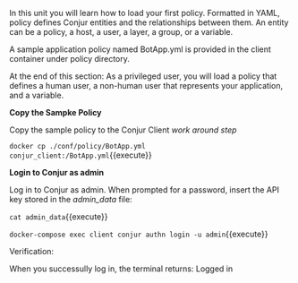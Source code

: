 In this unit you will learn how to load your first policy.
Formatted in YAML, policy defines Conjur entities and the relationships between them.  An entity can be a policy, a host, a user, a layer, a group, or a variable.

A sample application policy named BotApp.yml is provided in the client container under policy directory.

At the end of this section:
As a privileged user, you will load a policy that defines a human user, a non-human user that represents your application, and a variable.

**Copy the Sampke Policy**

Copy the sample policy to the Conjur Client *work around step*

`docker cp ./conf/policy/BotApp.yml conjur_client:/BotApp.yml`{{execute}}

**Login to Conjur as admin**

Log in to Conjur as admin. When prompted for a password, insert the API key stored in the *admin_data* file:

`cat admin_data`{{execute}}

`docker-compose exec client conjur authn login -u admin`{{execute}}

Verification:

When you successully log in, the terminal returns:
Logged in